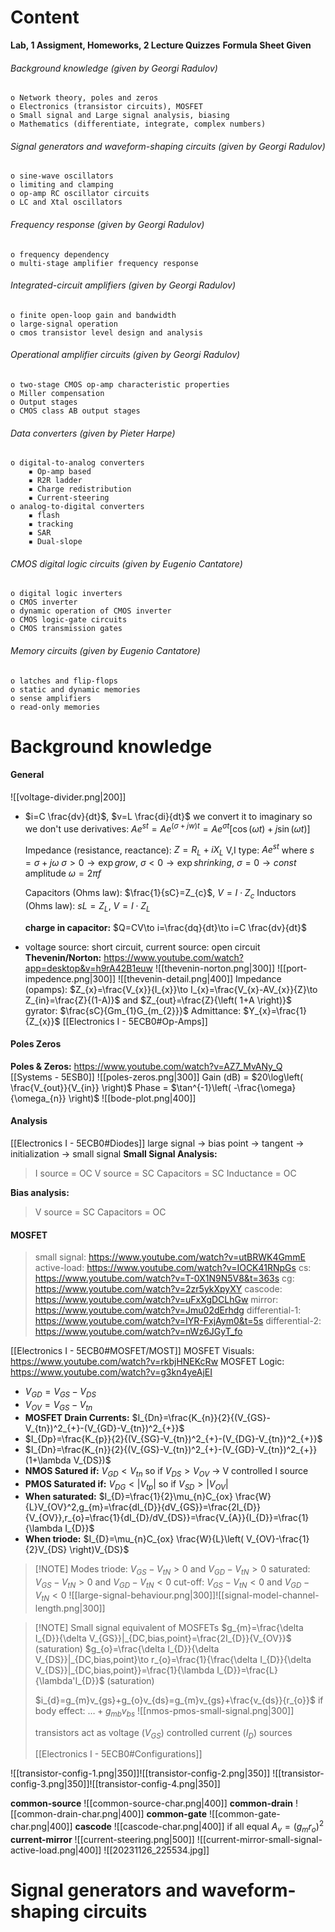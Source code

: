 # Content

**Lab, 1 Assigment, Homeworks, 2 Lecture Quizzes**
**Formula Sheet Given**

###### Background knowledge (given by Georgi Radulov) 
	o Network theory, poles and zeros 
	o Electronics (transistor circuits), MOSFET
	o Small signal and Large signal analysis, biasing 
	o Mathematics (differentiate, integrate, complex numbers)

###### Signal generators and waveform-shaping circuits (given by Georgi Radulov) 
	o sine-wave oscillators 
	o limiting and clamping 
	o op-amp RC oscillator circuits 
	o LC and Xtal oscillators

###### Frequency response (given by Georgi Radulov) 
	o frequency dependency 
	o multi-stage amplifier frequency response

###### Integrated-circuit amplifiers (given by Georgi Radulov) 
	o finite open-loop gain and bandwidth 
	o large-signal operation 
	o cmos transistor level design and analysis

###### Operational amplifier circuits (given by Georgi Radulov) 
	o two-stage CMOS op-amp characteristic properties 
	o Miller compensation 
	o Output stages 
	o CMOS class AB output stages

###### Data converters (given by Pieter Harpe) 
	o digital-to-analog converters 
		▪ Op-amp based 
		▪ R2R ladder 
		▪ Charge redistribution 
		▪ Current-steering 
	o analog-to-digital converters 
		▪ flash 
		▪ tracking 
		▪ SAR 
		▪ Dual-slope

###### CMOS digital logic circuits (given by Eugenio Cantatore) 
	o digital logic inverters 
	o CMOS inverter 
	o dynamic operation of CMOS inverter 
	o CMOS logic-gate circuits 
	o CMOS transmission gates

###### Memory circuits (given by Eugenio Cantatore) 
	o latches and flip-flops 
	o static and dynamic memories 
	o sense amplifiers 
	o read-only memories

# Background knowledge

#### General

![[voltage-divider.png|200]]

- $i=C \frac{dv}{dt}$, $v=L \frac{di}{dt}$ we convert it to imaginary so we don't use derivatives:
  $Ae^{st}=Ae^{(\sigma+jw)t}=Ae^{\sigma t}[\cos(\omega t)+j\sin (\omega t)]$
  
  Impedance (resistance, reactance): $Z=R_{L}+iX_{L}$
  V,I type: $Ae^{st}$ where $s=\sigma+j\omega$
  $\sigma>0\to \exp grow$, $\sigma<0\to \exp shrinking$, $\sigma=0\to const$ amplitude
  $\omega =2\pi f$
  
  Capacitors (Ohms law): $\frac{1}{sC}=Z_{c}$, $V=I \cdot Z_{c}$
  Inductors (Ohms law): $sL=Z_{L}$, $V=I\cdot Z_{L}$
  
  **charge in capacitor:** $Q=CV\to i=\frac{dq}{dt}\to i=C \frac{dv}{dt}$
  
- voltage source: short circuit, current source: open circuit
**Thevenin/Norton:** https://www.youtube.com/watch?app=desktop&v=h9rA42B1euw
![[thevenin-norton.png|300]] ![[port-impedence.png|300]]
![[thevenin-detail.png|400]]
Impedance (opamps): $Z_{x}=\frac{V_{x}}{I_{x}}\to I_{x}=\frac{V_{x}-AV_{x}}{Z}\to Z_{in}=\frac{Z}{(1-A)}$ and $Z_{out}=\frac{Z}{\left( 1+A \right)}$
gyrator: $\frac{sC}{Gm_{1}G_{m_{2}}}$
Admittance: $Y_{x}=\frac{1}{Z_{x}}$
[[Electronics I - 5ECB0#Op-Amps]]

#### Poles Zeros

**Poles & Zeros:** https://www.youtube.com/watch?v=AZ7_MvANy_Q
[[Systems - 5ESB0]]
![[poles-zeros.png|300]]
Gain (dB) = $20\log\left( \frac{V_{out}}{V_{in}} \right)$
Phase = $\tan^{-1}\left( -\frac{\omega}{\omega_{n}} \right)$
![[bode-plot.png|400]]

#### Analysis

[[Electronics I - 5ECB0#Diodes]]
large signal -> bias point -> tangent -> initialization -> small signal
**Small Signal Analysis:**
> I source = OC
> V source = SC
> Capacitors = SC
> Inductance = OC

**Bias analysis:**
> V source = SC
> Capacitors = OC

#### MOSFET

>small signal: https://www.youtube.com/watch?v=utBRWK4GmmE
>active-load: https://www.youtube.com/watch?v=IOCK41RNpGs
>cs: https://www.youtube.com/watch?v=T-0X1N9N5V8&t=363s
>cg: https://www.youtube.com/watch?v=2zr5ykXpyXY
>cascode: https://www.youtube.com/watch?v=uFxXgDCLhGw
>mirror: https://www.youtube.com/watch?v=Jmu02dErhdg
>differential-1: https://www.youtube.com/watch?v=IYR-FxjAym0&t=5s
>differential-2: https://www.youtube.com/watch?v=nWz6JGyT_fo

[[Electronics I - 5ECB0#MOSFET/MOST]]
MOSFET Visuals: https://www.youtube.com/watch?v=rkbjHNEKcRw
MOSFET Logic: https://www.youtube.com/watch?v=g3kn4yeAjEI
- $V_{GD}=V_{GS}-V_{DS}$
- $V_{OV}=V_{GS}-V_{tn}$
- **MOSFET Drain Currents:** $I_{Dn}=\frac{K_{n}}{2}{(V_{GS}-V_{tn})^2_{+}-(V_{GD}-V_{tn})^2_{+}}$
- $I_{Dp}=\frac{K_{p}}{2}{(V_{SG}-V_{tn})^2_{+}-(V_{DG}-V_{tn})^2_{+}}$
- $I_{Dn}=\frac{K_{n}}{2}{(V_{GS}-V_{tn})^2_{+}-(V_{GD}-V_{tn})^2_{+}}(1+\lambda V_{DS})$
- **NMOS Satured if:** $V_{GD}<V_{tn}$ so if $V_{DS}>V_{OV}$ -> V controlled I source
- **PMOS Saturated if:** $V_{DG}<|V_{tp}|$ so if $V_{SD}>|V_{OV}|$
- **When saturated:** $I_{D}=\frac{1}{2}\mu_{n}C_{ox} \frac{W}{L}V_{OV}^2,g_{m}=\frac{dI_{D}}{dV_{GS}}=\frac{2I_{D}}{V_{OV}},r_{o}=\frac{1}{dI_{D}/dV_{DS}}=\frac{V_{A}}{I_{D}}=\frac{1}{\lambda I_{D}}$
- **When triode:** $I_{D}=\mu_{n}C_{ox} \frac{W}{L}\left( V_{OV}-\frac{1}{2}V_{DS} \right)V_{DS}$
  
>[!NOTE] Modes
>triode: $V_{GS}-V_{tN}>0$ and $V_{GD}-V_{tN}>0$
>saturated: $V_{GS}-V_{tN}>0$ and $V_{GD}-V_{tN}<0$
>cut-off: $V_{GS}-V_{tN}<0$ and $V_{GD}-V_{tN}<0$
![[large-signal-behaviour.png|300]]![[signal-model-channel-length.png|300]]

>[!NOTE] Small signal equivalent of MOSFETs
>$g_{m}=\frac{\delta I_{D}}{\delta V_{GS}}|_{DC,bias,point}=\frac{2I_{D}}{V_{OV}}$ (saturation)
>$g_{o}=\frac{\delta I_{D}}{\delta V_{DS}}|_{DC,bias,point}\to r_{o}=\frac{1}{\frac{\delta I_{D}}{\delta V_{DS}}|_{DC,bias,point}}=\frac{1}{\lambda I_{D}}=\frac{L}{\lambda'I_{D}}$ (saturation)
>
>$i_{d}=g_{m}v_{gs}+g_{o}v_{ds}=g_{m}v_{gs}+\frac{v_{ds}}{r_{o}}$
>if body effect: $\dots+g_{mb}v_{bs}$
>![[nmos-pmos-small-signal.png|300]]
>
>transistors act as voltage ($V_{GS}$) controlled current ($I_{D}$) sources
>
>[[Electronics I - 5ECB0#Configurations]]

![[transistor-config-1.png|350]]![[transistor-config-2.png|350]]
![[transistor-config-3.png|350]]![[transistor-config-4.png|350]]

**common-source**
![[common-source-char.png|400]]
**common-drain**
![[common-drain-char.png|400]]
**common-gate**
![[common-gate-char.png|400]]
**cascode**
![[cascode-char.png|400]]
if all equal $A_{v}=(g_{m}r_{o})^2$
**current-mirror**
![[current-steering.png|500]]
![[current-mirror-small-signal-active-load.png|400]]
![[20231126_225534.jpg]]



# Signal generators and waveform-shaping circuits
